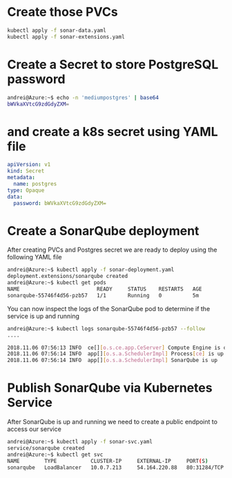 # Create those PVCs

```bash
kubectl apply -f sonar-data.yaml
kubectl apply -f sonar-extensions.yaml
```

# Create a Secret to store PostgreSQL password

```bash
andrei@Azure:~$ echo -n 'mediumpostgres' | base64
bWVkaXVtcG9zdGdyZXM=
```

# and create a k8s secret using YAML file

```yaml
apiVersion: v1
kind: Secret
metadata:
  name: postgres
type: Opaque
data:
  password: bWVkaXVtcG9zdGdyZXM=
```

# Create a SonarQube deployment
After creating PVCs and Postgres secret we are ready to deploy using the following YAML file

```bash
andrei@Azure:~$ kubectl apply -f sonar-deployment.yaml
deployment.extensions/sonarqube created
andrei@Azure:~$ kubectl get pods
NAME                         READY     STATUS    RESTARTS   AGE
sonarqube-55746f4d56-pzb57   1/1       Running   0          5m

```
You can now inspect the logs of the SonarQube pod to determine if the service is up and running

```bash
andrei@Azure:~$ kubectl logs sonarqube-55746f4d56-pzb57 --follow
....

2018.11.06 07:56:13 INFO  ce[][o.s.ce.app.CeServer] Compute Engine is operational
2018.11.06 07:56:14 INFO  app[][o.s.a.SchedulerImpl] Process[ce] is up
2018.11.06 07:56:14 INFO  app[][o.s.a.SchedulerImpl] SonarQube is up
```

# Publish SonarQube via Kubernetes Service
After SonarQube is up and running we need to create a public endpoint to access our service

```bash
andrei@Azure:~$ kubectl apply -f sonar-svc.yaml
service/sonarqube created
andrei@Azure:~$ kubectl get svc
NAME        TYPE           CLUSTER-IP     EXTERNAL-IP     PORT(S)        AGE
sonarqube   LoadBalancer   10.0.7.213     54.164.220.88   80:31284/TCP   13m
```